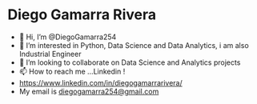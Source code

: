 # Diego Gamarra Rivera
- 👋 Hi, I’m @DiegoGamarra254
- 👀 I’m interested in Python, Data Science and Data Analytics, i am also Industrial Engineer
- 💞️ I’m looking to collaborate on Data Science and Analytics projects
- 📫 How to reach me ...Linkedin !
- https://www.linkedin.com/in/diegogamarrarivera/
- My email is diegogamarra254@gmail.com

<!---
DiegoGamarra254/DiegoGamarra254 is a ✨ special ✨ repository because its `README.md` (this file) appears on your GitHub profile.
You can click the Preview link to take a look at your changes.
--->
